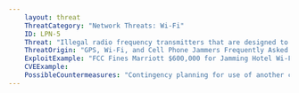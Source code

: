 ```yaml
---
    layout: threat
    ThreatCategory: "Network Threats: Wi-Fi"
    ID: LPN-5
    Threat: "Illegal radio frequency transmitters that are designed to block, jam, or otherwise interfere with authorized radio communications"
    ThreatOrigin: "GPS, Wi-Fi, and Cell Phone Jammers Frequently Asked Questions (FAQs) [^27]"
    ExploitExample: "FCC Fines Marriott $600,000 for Jamming Hotel Wi-Fi [^21]"
    CVEExample:
    PossibleCountermeasures: "Contingency planning for use of another communication band."
---
```

